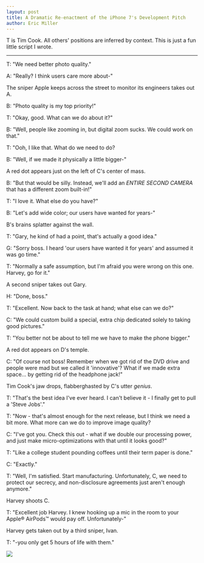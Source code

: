 ```yaml
---
layout: post
title: A Dramatic Re-enactment of the iPhone 7's Development Pitch
author: Eric Miller
---
```


T is Tim Cook. All others' positions are inferred by context. This is just a fun little script I wrote.

----

T: "We need better photo quality."

A: "Really? I think users care more about-"

The sniper Apple keeps across the street to monitor its engineers takes out A.

B: "Photo quality is my top priority!"

T: "Okay, good. What can we do about it?"

B: "Well, people like zooming in, but digital zoom sucks. We could work on that."

T: "Ooh, I like that. What do we need to do?

B: "Well, if we made it physically a little bigger-"

A red dot appears just on the left of C's center of mass.

B: "But that would be silly. Instead, we'll add an *ENTIRE SECOND CAMERA* that has a different zoom built-in!"

T: "I love it. What else do you have?"

B: "Let's add wide color; our users have wanted for years-"

B's brains splatter against the wall.

T: "Gary, he kind of had a point, that's actually a good idea."

G: "Sorry boss. I heard 'our users have wanted it for years' and assumed it was go time."

T: "Normally a safe assumption, but I'm afraid you were wrong on this one. Harvey, go for it."

A second sniper takes out Gary.

H: "Done, boss."

T: "Excellent. Now back to the task at hand; what else can we do?"

C: "We could custom build a special, extra chip dedicated solely to taking good pictures."

T: "You better not be about to tell me we have to make the phone bigger."

A red dot appears on D's temple.

C: "Of course not boss! Remember when we got rid of the DVD drive and people were mad but we called it 'innovative'? What if we made extra space... by getting rid of the headphone jack!"

Tim Cook's jaw drops, flabberghasted by C's utter *genius*.

T: "That's the best idea I've ever heard. I can't believe it - I finally get to pull a 'Steve Jobs'."

T: "Now - that's almost enough for the next release, but I think we need a bit more. What more can we do to improve image quality?

C: "I've got you. Check this out - what if we double our processing power, and just make micro-optimizations with that until it looks good?"

T: "Like a college student pounding coffees until their term paper is done."

C: "Exactly."

T: "Well, I'm satisfied. Start manufacturing. Unfortunately, C, we need to protect our secrecy, and non-disclosure agreements just aren't enough anymore."

Harvey shoots C. 

T: "Excellent job Harvey. I knew hooking up a mic in the room to your Apple® AirPods™ would pay off. Unfortunately-"

Harvey gets taken out by a third sniper, Ivan.

T: "-you only get 5 hours of life with them."

![](/{{site.post_images_path}}/yeah.jpeg)
